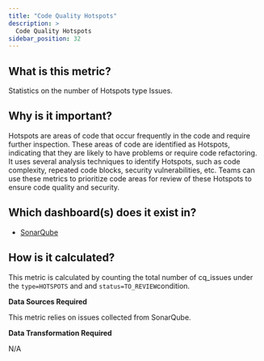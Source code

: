 ```yaml
---
title: "Code Quality Hotspots"
description: >
  Code Quality Hotspots
sidebar_position: 32
---
```


## What is this metric?

Statistics on the number of Hotspots type Issues.

## Why is it important?

Hotspots are areas of code that occur frequently in the code and require further inspection. These areas of code are identified as Hotspots, indicating that they are likely to have problems or require code refactoring. It uses several analysis techniques to identify Hotspots, such as code complexity, repeated code blocks, security vulnerabilities, etc. Teams can use these metrics to prioritize code areas for review of these Hotspots to ensure code quality and security.

## Which dashboard(s) does it exist in?

- [SonarQube](https://devlake.apache.org/livedemo/DataSources/SonarQube)

## How is it calculated?

This metric is calculated by counting the total number of cq_issues under the `type=HOTSPOTS` and and `status=TO_REVIEW`condition.

<b>Data Sources Required</b>

This metric relies on issues collected from SonarQube.

<b>Data Transformation Required</b>

N/A
